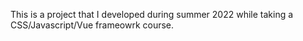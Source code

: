 This is a project that I developed during summer 2022 while taking a CSS/Javascript/Vue frameowrk course.
